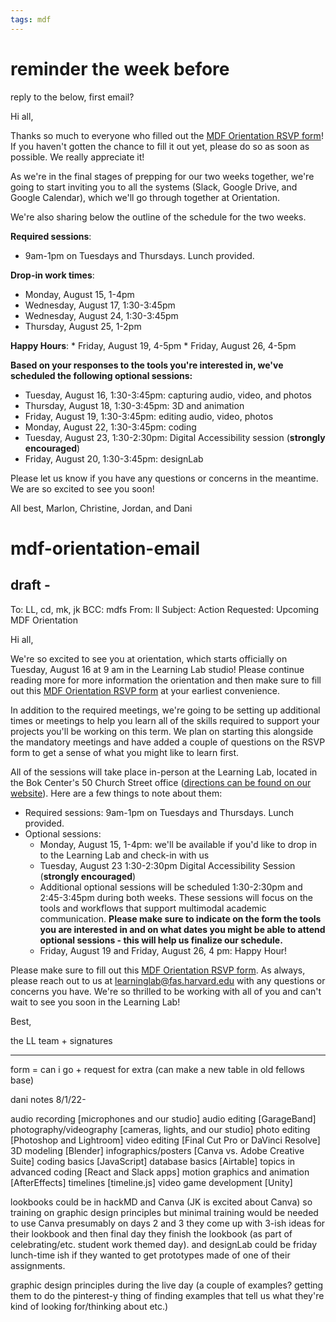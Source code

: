 ```yaml
---
tags: mdf
---
```

# reminder the week before
reply to the below, first email?

Hi all,

Thanks so much to everyone who filled out the [MDF Orientation RSVP form](https://airtable.com/shrifZxXjGRfKFaVD)! If you haven't gotten the chance to fill it out yet, please do so as soon as possible. We really appreciate it!

As we're in the final stages of prepping for our two weeks together,  we're going to start inviting you to all the systems (Slack, Google Drive, and Google Calendar), which we'll go through together at Orientation. 

We're also sharing below the outline of the schedule for the two weeks. 

**Required sessions**:
* 9am-1pm on Tuesdays and Thursdays. Lunch provided.

**Drop-in work times**:
* Monday, August 15, 1-4pm
* Wednesday, August 17, 1:30-3:45pm
* Wednesday, August 24, 1:30-3:45pm
* Thursday, August 25, 1-2pm

**Happy Hours**:
    * Friday, August 19, 4-5pm
    * Friday, August 26, 4-5pm

**Based on your responses to the tools you're interested in, we've scheduled the following optional sessions:**

* Tuesday, August 16, 1:30-3:45pm: capturing audio, video, and photos
* Thursday, August 18, 1:30-3:45pm: 3D and animation
* Friday, August 19, 1:30-3:45pm: editing audio, video, photos
* Monday, August 22, 1:30-3:45pm: coding
* Tuesday, August 23, 1:30-2:30pm: Digital Accessibility session (**strongly encouraged**)
* Friday, August 20, 1:30-3:45pm: designLab

Please let us know if you have any questions or concerns in the meantime. We are so excited to see you soon!


All best,
Marlon, Christine, Jordan, and Dani


# mdf-orientation-email
## draft -
To: LL, cd, mk, jk
BCC: mdfs
From: ll
Subject: Action Requested: Upcoming MDF Orientation

Hi all,

We're so excited to see you at orientation, which starts officially on Tuesday, August 16 at 9 am in the Learning Lab studio! Please continue reading more for more information the orientation and then make sure to fill out this [MDF Orientation RSVP form](https://airtable.com/shrifZxXjGRfKFaVD) at your earliest convenience.

In addition to the required meetings, we're going to be setting up additional times or meetings to help you learn all of the skills required to support your projects you'll be working on this term. We plan on starting this alongside the mandatory meetings and have added a couple of questions on the RSVP form to get a sense of what you might like to learn first.

All of the sessions will take place in-person at the Learning Lab, located in the Bok Center's 50 Church Street office ([directions can be found on our website](https://bokcenter.harvard.edu/contact-us)). Here are a few things to note about them:
* Required sessions: 9am-1pm on Tuesdays and Thursdays. Lunch provided.
* Optional sessions:
    * Monday, August 15, 1-4pm: we'll be available if you'd like to drop in to the Learning Lab and check-in with us
    * Tuesday, August 23 1:30-2:30pm Digital Accessibility Session (**strongly encouraged**)
    * Additional optional sessions will be scheduled 1:30-2:30pm and 2:45-3:45pm during both weeks. These sessions will focus on the tools and workflows that support multimodal academic communication. **Please make sure to indicate on  the form the tools you are interested in and on what dates you might be able to attend optional sessions - this will help us finalize our schedule.**
    * Friday, August 19 and Friday, August 26, 4 pm: Happy Hour!

Please make sure to fill out this [MDF Orientation RSVP form](https://airtable.com/shrifZxXjGRfKFaVD). As always, please reach out to us at learninglab@fas.harvard.edu with any questions or concerns you have. We're so thrilled to be working with all of you and can't wait to see you soon in the Learning Lab!

Best,

the LL team + signatures





---
form =
can i go + request for extra (can make a new table in old fellows base)

dani notes 8/1/22-


audio recording [microphones and our studio]
audio editing [GarageBand]
photography/videography [cameras, lights, and our studio]
photo editing [Photoshop and Lightroom]
video editing [Final Cut Pro or DaVinci Resolve]
3D modeling [Blender]
infographics/posters [Canva vs. Adobe Creative Suite]
coding basics [JavaScript]
database basics [Airtable]
topics in advanced coding [React and Slack apps]
motion graphics and animation [AfterEffects]
timelines [timeline.js]
video game development [Unity]



lookbooks could be in hackMD and Canva (JK is excited about Canva) so training on graphic design principles but minimal training would be needed to use Canva
presumably on days 2 and 3 they come up with 3-ish ideas for their lookbook and then final day they finish the lookbook (as part of celebrating/etc. student work themed day). and designLab could be friday lunch-time ish if they wanted to get prototypes made of one of their assignments.

graphic design principles during the live day (a couple of examples? getting them to do the pinterest-y thing of finding examples that tell us what they're kind of looking for/thinking about etc.)





